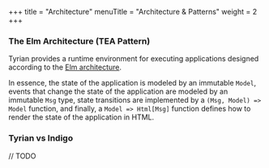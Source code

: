 +++
title = "Architecture"
menuTitle = "Architecture & Patterns"
weight = 2
+++

### The Elm Architecture (TEA Pattern)

Tyrian provides a runtime environment for executing applications designed
according to the [Elm architecture](https://guide.elm-lang.org/architecture/).

In essence, the state of the application is modeled by an immutable `Model`,
events that change the state of the application are modeled by an immutable
`Msg` type, state transitions are implemented by a `(Msg, Model) => Model`
function, and finally, a `Model => Html[Msg]` function defines how to render
the state of the application in HTML.

### Tyrian vs Indigo

// TODO
